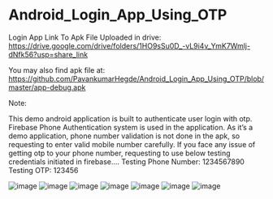 # Android_Login_App_Using_OTP
Login App
Link To Apk File Uploaded in drive: https://drive.google.com/drive/folders/1HO9sSu0D_-vL9i4v_YmK7Wmlj-dNfk56?usp=share_link

You may also find apk file at: https://github.com/PavankumarHegde/Android_Login_App_Using_OTP/blob/master/app-debug.apk

Note: 

This demo android application is built to authenticate user login with otp.
Firebase Phone Authentication system is used in the application. As it’s a demo application, phone number validation is not done in the apk, so requesting to enter valid mobile number carefully.
If you face any issue of getting otp to your phone number, requesting to use below 
testing credentials initiated in firebase....
Testing Phone Number: 1234567890
Testing OTP: 123456

![image](https://user-images.githubusercontent.com/51742316/209066869-007fa2ba-f468-4b5c-8a98-466aa57628fb.png)
![image](https://user-images.githubusercontent.com/51742316/209066891-ab27d1ec-18cf-49c5-867f-768a579f0cb9.png)
![image](https://user-images.githubusercontent.com/51742316/209066907-33d8ddb7-5991-4ed7-a8fa-984760ac9471.png)
![image](https://user-images.githubusercontent.com/51742316/209066920-35f9165d-1bb2-42ca-a544-c0a46020ac43.png)
![image](https://user-images.githubusercontent.com/51742316/209066933-3eb533e7-478a-44b3-b7d2-1719c7057799.png)
![image](https://user-images.githubusercontent.com/51742316/209066945-a67dbfa7-e861-4979-8c1e-710048643736.png)
![image](https://user-images.githubusercontent.com/51742316/209066957-1f2269a1-8284-435a-8aac-32e7dc2ad92c.png)
